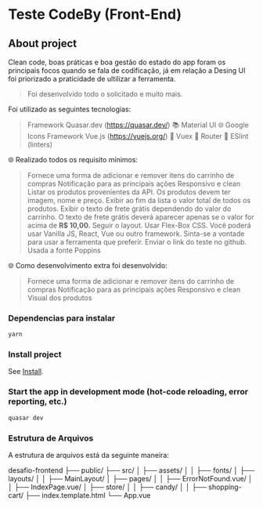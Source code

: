 # Teste CodeBy (Front-End)

## About project

Clean code, boas práticas e  boa gestão do estado do app foram os principais focos quando se fala de codificação, já em relação a
Desing UI foi priorizado a praticidade de ultilizar a ferramenta.

>  Foi desenvolvido todo o solicitado e muito mais.
 
Foi utilizado as seguintes tecnologias:
> Framework Quasar.dev (https://quasar.dev/)
  📚 Material UI
  🌐 Google Icons
> Framework Vue.js (https://vuejs.org/)
  📂 Vuex
  📂 Router
  📂 ESlint (linters)
 
🌐 Realizado todos os requisito mínimos:
 > Fornece uma forma de adicionar e remover itens do carrinho de compras
 > Notificação para as principais ações
 > Responsivo e clean
 > Listar os produtos provenientes da API.
 > Os produtos devem ter imagem, nome e preço.
 > Exibir ao fim da lista o valor total de todos os produtos.
 > Exibir o texto de frete grátis dependendo do valor do carrinho.
 > O texto de frete grátis deverá aparecer apenas se o valor for acima de **R$ 10,00.**
 > Seguir o layout.
 > Usar Flex-Box CSS.
 > Você poderá usar Vanilla JS, React, Vue ou outro framework. Sinta-se a vontade para usar a ferramenta que preferir.
 > Enviar o link do teste no github.
 > Usada a fonte Poppins

🌐 Como desenvolvimento extra foi desenvolvido: 
 > Fornece uma forma de adicionar e remover itens do carrinho de compras
 > Notificação para as principais ações
 > Responsivo e clean
 > Visual dos produtos

 
### Dependencias para instalar
```bash
yarn
```
### Install project
See [Install](https://quasar.dev/start/quasar-cli).

### Start the app in development mode (hot-code reloading, error reporting, etc.)
```bash
quasar dev
```
### Estrutura de Arquivos
A estrutura de arquivos está da seguinte maneira:

desafio-frontend
├── public/
├── src/
│   ├── assets/
│   │   ├── fonts/
│   ├── layouts/
│   │   ├── MainLayout/
│   ├── pages/
│   │   ├── ErrorNotFound.vue/
│   │   ├── IndexPage.vue/
│   ├── store/
│   │   ├── candy/
│   │   ├── shopping-cart/
├── index.template.html
└── App.vue
